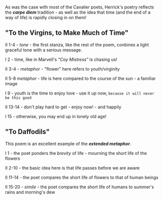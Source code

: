 As was the case with most of the Cavalier poets, Herrick's poetry reflects the ***carpe diem*** tradition - as well as the idea that time (and the end of a way of life) is rapidly closing in on them!

## "To the Virgins, to Make Much of Time"

II 1-4 - *tone* - the first stanza, like the rest of the poem, conbines a light graceful tone with a serious message.

I 2 - time, like in Marvell's *"Coy Mistress"* is chasing us!

II 3-4 - *metaphor* - "flower" here refers to youth/virginity

II 5-8 *metaphor* - life is here compared to the course of the sun - a familiar image

I 9 - youth is the time to enjoy love - use it up now,  ``` because it will never be this good ```

II 13-14 - don't play hard to get - enjoy now! - and happily

I 15 - otherwise, you may end up in lonely old age!

## "To Daffodils"

This poem is an excellent example of the ***extended metaphor***.

I 1 - the poet ponders the *brevity* of life - mourning the short life of the flowers

II 2-10 - the basic idea here is that life passes before we are aware

II 11-14 - the poet compares the short life of flowers to that of human beings

II 15-20 - *simile* - the poet compares the short life of humans to summer's rains and morning's dew